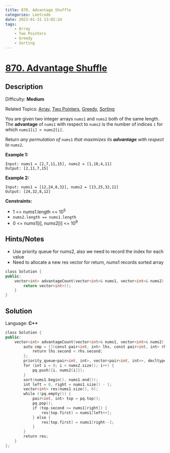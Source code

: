 ```yaml
---
title: 870. Advantage Shuffle
categories: Leetcode
date: 2023-01-31 13:02:24
tags:
    - Array
    - Two Pointers
    - Greedy
    - Sorting
---
```


# [870\. Advantage Shuffle](https://leetcode.com/problems/advantage-shuffle/)

## Description

Difficulty: **Medium**

Related Topics: [Array](https://leetcode.com/tag/array/), [Two Pointers](https://leetcode.com/tag/two-pointers/), [Greedy](https://leetcode.com/tag/greedy/), [Sorting](https://leetcode.com/tag/sorting/)

You are given two integer arrays `nums1` and `nums2` both of the same length. The **advantage** of `nums1` with respect to `nums2` is the number of indices `i` for which `nums1[i] > nums2[i]`.

Return _any permutation of_ `nums1` _that maximizes its **advantage** with respect to_ `nums2`.

**Example 1:**

```text
Input: nums1 = [2,7,11,15], nums2 = [1,10,4,11]
Output: [2,11,7,15]
```

**Example 2:**

```text
Input: nums1 = [12,24,8,32], nums2 = [13,25,32,11]
Output: [24,32,8,12]
```

**Constraints:**

* 1 <= nums1.length <= 10<sup>5</sup>
* `nums2.length == nums1.length`
* 0 <= nums1[i], nums2[i] <= 10<sup>9</sup>

## Hints/Notes

* Use priority queue for nums2, also we need to record the index for each value
* Need to allocate a new res vector for return, nums1 records sorted array

```C++
class Solution {
public:
    vector<int> advantageCount(vector<int>& nums1, vector<int>& nums2) {
        return vector<int>();
    }
}
```

## Solution

Language: **C++**

```C++
class Solution {
public:
    vector<int> advantageCount(vector<int>& nums1, vector<int>& nums2) {
        auto cmp = [](const pair<int, int> lhs, const pair<int, int> rhs) {
            return lhs.second < rhs.second;
        };
        priority_queue<pair<int, int>, vector<pair<int, int>>, decltype(cmp)> pq(cmp);
        for (int i = 0; i < nums2.size(); i++) {
            pq.push({i, nums2[i]});
        }
        sort(nums1.begin(), nums1.end());
        int left = 0, right = nums1.size() - 1;
        vector<int> res(nums1.size(), 0);
        while (!pq.empty()) {
            pair<int, int> top = pq.top();
            pq.pop();
            if (top.second >= nums1[right]) {
                res[top.first] = nums1[left++];
            } else {
                res[top.first] = nums1[right--];
            }
        }
        return res;
    }
};
```
